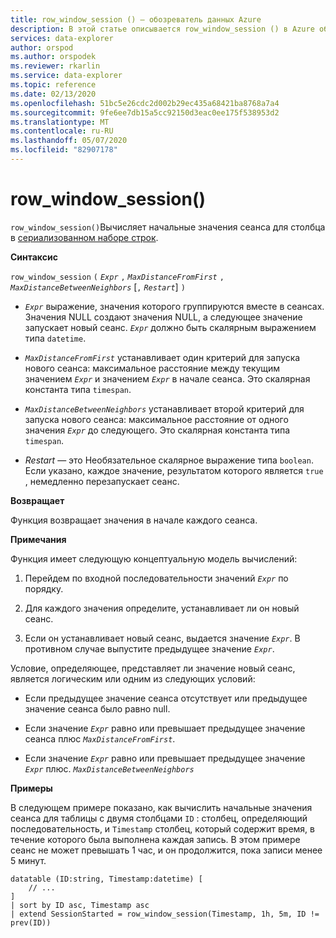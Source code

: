 ```yaml
---
title: row_window_session () — обозреватель данных Azure
description: В этой статье описывается row_window_session () в Azure обозреватель данных.
services: data-explorer
author: orspod
ms.author: orspodek
ms.reviewer: rkarlin
ms.service: data-explorer
ms.topic: reference
ms.date: 02/13/2020
ms.openlocfilehash: 51bc5e26cdc2d002b29ec435a68421ba8768a7a4
ms.sourcegitcommit: 9fe6ee7db15a5cc92150d3eac0ee175f538953d2
ms.translationtype: MT
ms.contentlocale: ru-RU
ms.lasthandoff: 05/07/2020
ms.locfileid: "82907178"
---
```

# <a name="row_window_session"></a>row_window_session()

`row_window_session()`Вычисляет начальные значения сеанса для столбца в [сериализованном наборе строк](./windowsfunctions.md#serialized-row-set).

**Синтаксис**

`row_window_session` `(` *`Expr`* `,` *`MaxDistanceFromFirst`* `,` *`MaxDistanceBetweenNeighbors`* [`,` *`Restart`*] `)`

* *`Expr`* выражение, значения которого группируются вместе в сеансах.
  Значения NULL создают значения NULL, а следующее значение запускает новый сеанс.
  *`Expr`* должно быть скалярным выражением типа `datetime`.

* *`MaxDistanceFromFirst`* устанавливает один критерий для запуска нового сеанса: максимальное расстояние между текущим значением *`Expr`* и значением *`Expr`* в начале сеанса.
  Это скалярная константа типа `timespan`.

* *`MaxDistanceBetweenNeighbors`* устанавливает второй критерий для запуска нового сеанса: максимальное расстояние от одного значения *`Expr`* до следующего.
  Это скалярная константа типа `timespan`.

* *Restart* — это Необязательное скалярное выражение типа `boolean`. Если указано, каждое значение, результатом которого является `true` , немедленно перезапускает сеанс.

**Возвращает**

Функция возвращает значения в начале каждого сеанса.

**Примечания**

Функция имеет следующую концептуальную модель вычислений:

1. Перейдем по входной последовательности значений *`Expr`* по порядку.

1. Для каждого значения определите, устанавливает ли он новый сеанс.

1. Если он устанавливает новый сеанс, выдается значение *`Expr`*. В противном случае выпустите предыдущее значение *`Expr`*.

Условие, определяющее, представляет ли значение новый сеанс, является логическим или одним из следующих условий:

* Если предыдущее значение сеанса отсутствует или предыдущее значение сеанса было равно null.

* Если значение *`Expr`* равно или превышает предыдущее значение сеанса плюс *`MaxDistanceFromFirst`*.

* Если значение *`Expr`* равно или превышает предыдущее значение *`Expr`* плюс. *`MaxDistanceBetweenNeighbors`*

**Примеры**

В следующем примере показано, как вычислить начальные значения сеанса для таблицы с двумя столбцами `ID` : столбец, определяющий последовательность, и `Timestamp` столбец, который содержит время, в течение которого была выполнена каждая запись. В этом примере сеанс не может превышать 1 час, и он продолжится, пока записи менее 5 минут.

```kusto
datatable (ID:string, Timestamp:datetime) [
    // ...
]
| sort by ID asc, Timestamp asc
| extend SessionStarted = row_window_session(Timestamp, 1h, 5m, ID != prev(ID))
```
